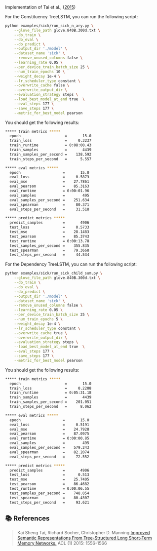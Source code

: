 Implementation of Tai et al., ([2015](#tai-2015))

For the Constituency TreeLSTM, you can run the following script:

```bash
python examples/sick/run_sick_n_ary.py \
    --glove_file_path glove.840B.300d.txt \
    --do_train \
    --do_eval \
    --do_predict \
    --output_dir './model' \
    --dataset_name 'sick' \
    --remove_unused_columns false \
    --learning_rate 0.05 \
    --per_device_train_batch_size 25 \
    --num_train_epochs 10 \
    --weight_decay 1e-4 \
    --lr_scheduler_type constant \
    --overwrite_cache false \
    --overwrite_output_dir \
    --evaluation_strategy steps \
    --load_best_model_at_end true  \
    --eval_steps 177 \
    --save_steps 177 \
    --metric_for_best_model pearson
```

You should get the following results:

```bash
***** train metrics *****
  epoch                    =       15.0
  train_loss               =     0.3237
  train_runtime            = 0:08:00.43
  train_samples            =       4439
  train_samples_per_second =    138.592
  train_steps_per_second   =      5.557

***** eval metrics *****
  epoch                   =       15.0
  eval_loss               =     0.5873
  eval_mse                =    27.7861
  eval_pearson            =    85.3163
  eval_runtime            = 0:00:01.96
  eval_samples            =        495
  eval_samples_per_second =    251.634
  eval_spearman           =     80.371
  eval_steps_per_second   =     31.518

***** predict metrics *****
  predict_samples         =       4906
  test_loss               =     0.5733
  test_mse                =    28.1483
  test_pearson            =    85.3743
  test_runtime            = 0:00:13.78
  test_samples_per_second =    355.835
  test_spearman           =    79.3668
  test_steps_per_second   =     44.534
```

For the Dependency TreeLSTM, you can run the following script:

```bash
python examples/sick/run_sick_child_sum.py \
    --glove_file_path glove.840B.300d.txt \
    --do_train \
    --do_eval \
    --do_predict \
    --output_dir './model' \
    --dataset_name 'sick' \
    --remove_unused_columns false \
    --learning_rate 0.05 \
    --per_device_train_batch_size 25 \
    --num_train_epochs 5 \
    --weight_decay 1e-4 \
    --lr_scheduler_type constant \
    --overwrite_cache true \
    --overwrite_output_dir \
    --evaluation_strategy steps \
    --load_best_model_at_end true  \
    --eval_steps 177 \
    --save_steps 177 \
    --metric_for_best_model pearson
```

You should get the following results:

```bash
***** train metrics *****
  epoch                    =       15.0
  train_loss               =     0.2208
  train_runtime            = 0:05:31.18
  train_samples            =       4439
  train_samples_per_second =    201.051
  train_steps_per_second   =      8.062

***** eval metrics *****
  epoch                   =       15.0
  eval_loss               =     0.5191
  eval_mse                =    24.7928
  eval_pearson            =    87.0975
  eval_runtime            = 0:00:00.85
  eval_samples            =        495
  eval_samples_per_second =    579.243
  eval_spearman           =    82.2074
  eval_steps_per_second   =     72.552

***** predict metrics *****
  predict_samples         =       4906
  test_loss               =      0.513
  test_mse                =    25.7405
  test_pearson            =    86.4682
  test_runtime            = 0:00:06.55
  test_samples_per_second =    748.054
  test_spearman           =    80.4307
  test_steps_per_second   =     93.621
```

## 📚 References

> <div id="tai-2015">Kai Sheng Tai, Richard Socher, Christopher D. Manning <a href=https://aclanthology.org/P15-1150>Improved Semantic Representations From Tree-Structured Long Short-Term Memory Networks.</a> ACL (1) 2015: 1556-1566</div>
